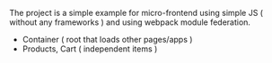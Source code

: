 The project is a simple example for micro-frontend using simple JS ( without any frameworks ) and using webpack module federation. 

- Container ( root that loads other pages/apps )
- Products, Cart ( independent items )